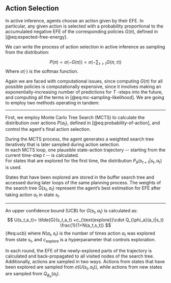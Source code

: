 ## Action Selection

In active inference, agents choose an action given by their EFE. In particular, any given action is selected with a probability proportional to the accumulated negative EFE of the corresponding policies $G(\pi)$, defined in [@eq:expected-free-energy].  

We can write the process of action selection in active inference as sampling from the distribution:

$$
P(\pi) = \sigma (-G(\pi)) = \sigma (-\sum_{\tau>t} G(\pi,\tau))
$$
Where $\sigma(\cdot)$ is the softmax function.

Again we are faced with computational issues, since computing $G(\pi)$ for all possible policies is computationally expensive, since it involves making an exponentially-increasing number of predictions for $T$ -steps into the future, and computing all the terms in [@eq:mc-sampling-likelihood]. We are going to employ two methods operating in tandem:

---

First, we employ Monte Carlo Tree Search (MCTS) to calculate the distribution over actions $P(a_t)$, defined in [@eq:probability-of-action], and control the agent's final action selection.

During the MCTS process, the agent generates a weighted search tree iteratively that is later sampled during action selection.  
In each MCTS loop, one plausible state-action trajectory -- starting from the current time-step $t$ -- is calculated.  
For states that are explored for the first time, the distribution $P_\theta(s_{t+1}|s_t,a_t)$ is used.

States that have been explored are stored in the buffer search tree and accessed during later loops of the same planning process. The weights of the search tree $\tilde{G}(s_t,a_t)$ represent the agent’s best estimation for EFE after taking action $a_t$ in state $s_t$.

---

An upper confidence bound (UCB) for $G(s_t,a_t)$ is calculated as:
$$
U(s_t,a_t)= \tilde{G}(s_t,a_t) +c_{\text{explore}}\cdot Q_{\phi_a}(a_t|s_t) \frac{1}{1+N(a_t,s_t)} 
$$ {#eq:ucb}
where $N(a_t,s_t)$ is the number of times action $a_t$ was explored from state $s_t$, and $c_{\text{explore}}$ is a hyperparameter that controls exploration.

In each round, the EFE of the newly-explored parts of the trajectory is calculated and back-propagated to all visited nodes of the search tree. Additionally, actions are sampled in two ways. Actions from states that have been explored are sampled from $\sigma(U(s_t,a_t))$, while actions from new states are sampled from $Q_{\phi_a}(a_t)$.